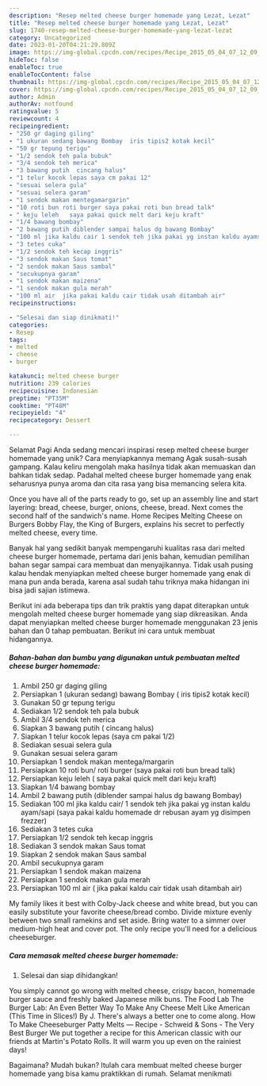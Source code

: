 ```yaml
---
description: "Resep melted cheese burger homemade yang Lezat, Lezat"
title: "Resep melted cheese burger homemade yang Lezat, Lezat"
slug: 1740-resep-melted-cheese-burger-homemade-yang-lezat-lezat
category: Uncategorized
date: 2023-01-20T04:21:29.809Z
image: https://img-global.cpcdn.com/recipes/Recipe_2015_05_04_07_12_09_512_fa4517a0320295fe5d17/680x482cq70/melted-cheese-burger-homemade-foto-resep-utama.jpg
hideToc: false
enableToc: true
enableTocContent: false
thumbnail: https://img-global.cpcdn.com/recipes/Recipe_2015_05_04_07_12_09_512_fa4517a0320295fe5d17/680x482cq70/melted-cheese-burger-homemade-foto-resep-utama.jpg
cover: https://img-global.cpcdn.com/recipes/Recipe_2015_05_04_07_12_09_512_fa4517a0320295fe5d17/680x482cq70/melted-cheese-burger-homemade-foto-resep-utama.jpg
author: Admin
authorAv: notfound
ratingvalue: 5
reviewcount: 4
recipeingredient:
- "250 gr daging giling"
- "1 ukuran sedang bawang Bombay  iris tipis2 kotak kecil"
- "50 gr tepung terigu"
- "1/2 sendok teh pala bubuk"
- "3/4 sendok teh merica"
- "3 bawang putih  cincang halus"
- "1 telur kocok lepas saya cm pakai 12"
- "sesuai selera gula"
- "sesuai selera garam"
- "1 sendok makan mentegamargarin"
- "10 roti bun roti burger saya pakai roti bun bread talk"
- " keju leleh   saya pakai quick melt dari keju kraft"
- "1/4 bawang bombay"
- "2 bawang putih diblender sampai halus dg bawang Bombay"
- "100 ml jika kaldu cair 1 sendok teh jika pakai yg instan kaldu ayamsapi saya pakai kaldu homemade dr rebusan ayam yg disimpen frezzer"
- "3 tetes cuka"
- "1/2 sendok teh kecap inggris"
- "3 sendok makan Saus tomat"
- "2 sendok makan Saus sambal"
- "secukupnya garam"
- "1 sendok makan maizena"
- "1 sendok makan gula merah"
- "100 ml air  jika pakai kaldu cair tidak usah ditambah air"
recipeinstructions:

- "Selesai dan siap dinikmati!"
categories:
- Resep
tags:
- melted
- cheese
- burger

katakunci: melted cheese burger 
nutrition: 239 calories
recipecuisine: Indonesian
preptime: "PT35M"
cooktime: "PT48M"
recipeyield: "4"
recipecategory: Dessert

---
```



Selamat Pagi Anda sedang mencari inspirasi resep melted cheese burger homemade yang unik? Cara menyiapkannya memang Agak susah-susah gampang. Kalau keliru mengolah maka hasilnya tidak akan memuaskan dan bahkan tidak sedap. Padahal melted cheese burger homemade yang enak seharusnya punya aroma dan cita rasa yang bisa memancing selera kita.


Once you have all of the parts ready to go, set up an assembly line and start layering: bread, cheese, burger, onions, cheese, bread. Next comes the second half of the sandwich&#39;s name. Home Recipes Melting Cheese on Burgers Bobby Flay, the King of Burgers, explains his secret to perfectly melted cheese, every time.

Banyak hal yang sedikit banyak mempengaruhi kualitas rasa dari melted cheese burger homemade, pertama dari jenis bahan, kemudian pemilihan bahan segar sampai cara membuat dan menyajikannya. Tidak usah pusing kalau hendak menyiapkan melted cheese burger homemade yang enak di mana pun anda berada, karena asal sudah tahu triknya maka hidangan ini bisa jadi sajian istimewa.


Berikut ini ada beberapa tips dan trik praktis yang dapat diterapkan untuk mengolah melted cheese burger homemade yang siap dikreasikan. Anda dapat menyiapkan melted cheese burger homemade menggunakan 23 jenis bahan dan 0 tahap pembuatan. Berikut ini cara untuk membuat hidangannya.

<!--inarticleads1-->

##### Bahan-bahan dan bumbu yang digunakan untuk pembuatan melted cheese burger homemade:

1. Ambil 250 gr daging giling
1. Persiapkan 1 (ukuran sedang) bawang Bombay ( iris tipis2 kotak kecil)
1. Gunakan 50 gr tepung terigu
1. Sediakan 1/2 sendok teh pala bubuk
1. Ambil 3/4 sendok teh merica
1. Siapkan 3 bawang putih ( cincang halus)
1. Siapkan 1 telur kocok lepas (saya cm pakai 1/2)
1. Sediakan sesuai selera gula
1. Gunakan sesuai selera garam
1. Persiapkan 1 sendok makan mentega/margarin
1. Persiapkan 10 roti bun/ roti burger (saya pakai roti bun bread talk)
1. Persiapkan  keju leleh (  saya pakai quick melt dari keju kraft)
1. Siapkan 1/4 bawang bombay
1. Ambil 2 bawang putih (diblender sampai halus dg bawang Bombay)
1. Sediakan 100 ml jika kaldu cair/ 1 sendok teh jika pakai yg instan kaldu ayam/sapi (saya pakai kaldu homemade dr rebusan ayam yg disimpen frezzer)
1. Sediakan 3 tetes cuka
1. Persiapkan 1/2 sendok teh kecap inggris
1. Sediakan 3 sendok makan Saus tomat
1. Siapkan 2 sendok makan Saus sambal
1. Ambil secukupnya garam
1. Persiapkan 1 sendok makan maizena
1. Persiapkan 1 sendok makan gula merah
1. Persiapkan 100 ml air ( jika pakai kaldu cair tidak usah ditambah air)


My family likes it best with Colby-Jack cheese and white bread, but you can easily substitute your favorite cheese/bread combo. Divide mixture evenly between two small ramekins and set aside. Bring water to a simmer over medium-high heat and cover pot. The only recipe you&#39;ll need for a delicious cheeseburger. 

<!--inarticleads2-->

##### Cara memasak melted cheese burger homemade:


1. Selesai dan siap dihidangkan!

You simply cannot go wrong with melted cheese, crispy bacon, homemade burger sauce and freshly baked Japanese milk buns. The Food Lab The Burger Lab: An Even Better Way To Make Any Cheese Melt Like American (This Time in Slices!) By J. There&#39;s always a better one to come along. How To Make Cheeseburger Patty Melts — Recipe - Schweid &amp; Sons - The Very Best Burger We put together a recipe for this American classic with our friends at Martin&#39;s Potato Rolls. It will warm you up even on the rainiest days! 

Bagaimana? Mudah bukan? Itulah cara membuat melted cheese burger homemade yang bisa kamu praktikkan di rumah. Selamat menikmati
